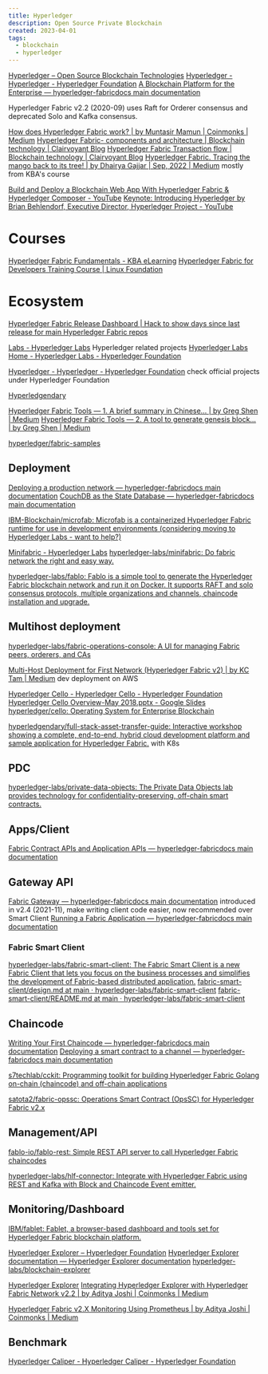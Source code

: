 ```yaml
---
title: Hyperledger
description: Open Source Private Blockchain
created: 2023-04-01
tags:
  - blockchain
  - hyperledger
---
```


[Hyperledger – Open Source Blockchain Technologies](https://www.hyperledger.org/)
[Hyperledger - Hyperledger - Hyperledger Foundation](https://wiki.hyperledger.org/)
[A Blockchain Platform for the Enterprise — hyperledger-fabricdocs main documentation](https://hyperledger-fabric.readthedocs.io/en/latest/)

Hyperledger Fabric v2.2 (2020-09) uses Raft for Orderer consensus and deprecated Solo and Kafka consensus.

[How does Hyperledger Fabric work? | by Muntasir Mamun | Coinmonks | Medium](https://medium.com/coinmonks/how-does-hyperledger-fabric-works-cdb68e6066f5)
[Hyperledger Fabric- components and architecture | Blockchain technology | Clairvoyant Blog](https://blog.clairvoyantsoft.com/hyperledger-fabric-components-and-architecture-b874b36c4af5)
[Hyperledger Fabric Transaction flow | Blockchain technology | Clairvoyant Blog](https://blog.clairvoyantsoft.com/hyperledger-fabric-transaction-flow-c6bcc2142b5a)
[Hyperledger Fabric. Tracing the mango back to its tree! | by Dhairya Gajjar | Sep, 2022 | Medium](https://medium.com/@dhairya9921/hyperledger-fabric-decddeb504dc) mostly from KBA's course

[Build and Deploy a Blockchain Web App With Hyperledger Fabric & Hyperledger Composer - YouTube](https://www.youtube.com/watch?v=J1RfcEzD9rw)
[Keynote: Introducing Hyperledger by Brian Behlendorf, Executive Director, Hyperledger Project - YouTube](https://www.youtube.com/watch?v=pr4Hb0jb0lo)

# Courses

[Hyperledger Fabric Fundamentals - KBA eLearning](https://learn.kba.ai/course/hyperledger-fabric-fundamentals/)
[Hyperledger Fabric for Developers Training Course | Linux Foundation](https://training.linuxfoundation.org/training/hyperledger-fabric-for-developers-lfd272/#)

# Ecosystem

[Hyperledger Fabric Release Dashboard | Hack to show days since last release for main Hyperledger Fabric repos](https://hyperledgendary.github.io/release-dashboard/)

[Labs - Hyperledger Labs](https://labs.hyperledger.org/) Hyperledger related projects
[Hyperledger Labs Home - Hyperledger Labs - Hyperledger Foundation](https://wiki.hyperledger.org/display/labs)

[Hyperledger - Hyperledger - Hyperledger Foundation](https://wiki.hyperledger.org/) check official projects under Hyperledger Foundation

[Hyperledgendary](https://github.com/hyperledgendary?type=source)

[Hyperledger Fabric Tools — 1. A brief summary in Chinese… | by Greg Shen | Medium](https://medium.com/@gregshen0925/hyperledger-fabric-tools-1-b439bf1fb612)
[Hyperledger Fabric Tools — 2. A tool to generate genesis block… | by Greg Shen | Medium](https://medium.com/@gregshen0925/hyperledger-fabric-tools-2-40d923e6876b)

[hyperledger/fabric-samples](https://github.com/hyperledger/fabric-samples)

## Deployment

[Deploying a production network — hyperledger-fabricdocs main documentation](https://hyperledger-fabric.readthedocs.io/en/latest/deployment_guide_overview.html)
[CouchDB as the State Database — hyperledger-fabricdocs main documentation](https://hyperledger-fabric.readthedocs.io/en/latest/couchdb_as_state_database.html)

[IBM-Blockchain/microfab: Microfab is a containerized Hyperledger Fabric runtime for use in development environments (considering moving to Hyperledger Labs - want to help?)](https://github.com/IBM-Blockchain/microfab)

[Minifabric - Hyperledger Labs](https://labs.hyperledger.org/labs/minifabric.html)
[hyperledger-labs/minifabric: Do fabric network the right and easy way.](https://github.com/hyperledger-labs/minifabric)

[hyperledger-labs/fablo: Fablo is a simple tool to generate the Hyperledger Fabric blockchain network and run it on Docker. It supports RAFT and solo consensus protocols, multiple organizations and channels, chaincode installation and upgrade.](https://github.com/hyperledger-labs/fablo)

## Multihost deployment

[hyperledger-labs/fabric-operations-console: A UI for managing Fabric peers, orderers, and CAs](https://github.com/hyperledger-labs/fabric-operations-console)

[Multi-Host Deployment for First Network (Hyperledger Fabric v2) | by KC Tam | Medium](https://kctheservant.medium.com/multi-host-deployment-for-first-network-hyperledger-fabric-v2-273b794ff3d) dev deployment on AWS

[Hyperledger Cello - Hyperledger Cello - Hyperledger Foundation](https://wiki.hyperledger.org/display/cello)
[Hyperledger Cello Overview-May 2018.pptx - Google Slides](https://docs.google.com/presentation/d/1sq4hnTRpH9qaPJe96f6Egx9LclbCC5KcQjnBmv2LO68/edit)
[hyperledger/cello: Operating System for Enterprise Blockchain](https://github.com/hyperledger/cello)

[hyperledgendary/full-stack-asset-transfer-guide: Interactive workshop showing a complete, end-to-end, hybrid cloud development platform and sample application for Hyperledger Fabric.](https://github.com/hyperledgendary/full-stack-asset-transfer-guide) with K8s

## PDC

[hyperledger-labs/private-data-objects: The Private Data Objects lab provides technology for confidentiality-preserving, off-chain smart contracts.](https://github.com/hyperledger-labs/private-data-objects)

## Apps/Client

[Fabric Contract APIs and Application APIs — hyperledger-fabricdocs main documentation](https://hyperledger-fabric.readthedocs.io/en/latest/sdk_chaincode.html)

## Gateway API

[Fabric Gateway — hyperledger-fabricdocs main documentation](https://hyperledger-fabric.readthedocs.io/en/latest/gateway.html) introduced in v2.4 (2021-11), make writing client code easier, now recommended over Smart Client
[Running a Fabric Application — hyperledger-fabricdocs main documentation](https://hyperledger-fabric.readthedocs.io/en/latest/write_first_app.html)

### Fabric Smart Client

[hyperledger-labs/fabric-smart-client: The Fabric Smart Client is a new Fabric Client that lets you focus on the business processes and simplifies the development of Fabric-based distributed application.](https://github.com/hyperledger-labs/fabric-smart-client)
[fabric-smart-client/design.md at main · hyperledger-labs/fabric-smart-client](https://github.com/hyperledger-labs/fabric-smart-client/blob/main/docs/design.md)
[fabric-smart-client/README.md at main · hyperledger-labs/fabric-smart-client](https://github.com/hyperledger-labs/fabric-smart-client/blob/main/samples/README.md)

## Chaincode

[Writing Your First Chaincode — hyperledger-fabricdocs main documentation](https://hyperledger-fabric.readthedocs.io/en/latest/chaincode4ade.html?highlight=chaincode)
[Deploying a smart contract to a channel — hyperledger-fabricdocs main documentation](https://hyperledger-fabric.readthedocs.io/en/latest/deploy_chaincode.html)

[s7techlab/cckit: Programming toolkit for building Hyperledger Fabric Golang on-chain (chaincode) and off-chain applications](https://github.com/s7techlab/cckit)

[satota2/fabric-opssc: Operations Smart Contract (OpsSC) for Hyperledger Fabric v2.x](https://github.com/satota2/fabric-opssc)

## Management/API

[fablo-io/fablo-rest: Simple REST API server to call Hyperledger Fabric chaincodes](https://github.com/fablo-io/fablo-rest)

[hyperledger-labs/hlf-connector: Integrate with Hyperledger Fabric using REST and Kafka with Block and Chaincode Event emitter.](https://github.com/hyperledger-labs/hlf-connector)

## Monitoring/Dashboard

[IBM/fablet: Fablet, a browser-based dashboard and tools set for Hyperledger Fabric blockchain platform.](https://github.com/IBM/fablet)

[Hyperledger Explorer – Hyperledger Foundation](https://www.hyperledger.org/use/explorer)
[Hyperledger Explorer documentation — Hyperledger Explorer documentation](https://blockchain-explorer.readthedocs.io/en/main/)
[hyperledger-labs/blockchain-explorer](https://github.com/hyperledger-labs/blockchain-explorer)

[Hyperledger Explorer](https://www.investopedia.com/terms/h/hyperledger-explorer.asp)
[Integrating Hyperledger Explorer with Hyperledger Fabric Network v2.2 | by Aditya Joshi | Coinmonks | Medium](https://medium.com/coinmonks/integrating-hyperledger-explorer-with-hyperledger-fabric-network-v2-2-9a70e4c5311)

[Hyperledger Fabric v2.X Monitoring Using Prometheus | by Aditya Joshi | Coinmonks | Medium](https://medium.com/coinmonks/hyperledger-fabric-v2-x-monitoring-using-prometheus-974e433073f5)

## Benchmark

[Hyperledger Caliper - Hyperledger Caliper - Hyperledger Foundation](https://wiki.hyperledger.org/display/caliper)
